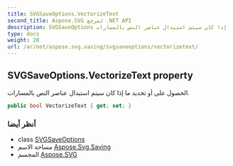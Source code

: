 ```yaml
---
title: SVGSaveOptions.VectorizeText
second_title: Aspose.SVG لمرجع .NET API
description: SVGSaveOptions ملكية. الحصول على أو تحديد ما إذا كان سيتم استبدال عناصر النص بالمسارات.
type: docs
weight: 20
url: /ar/net/aspose.svg.saving/svgsaveoptions/vectorizetext/
---
```

## SVGSaveOptions.VectorizeText property

الحصول على أو تحديد ما إذا كان سيتم استبدال عناصر النص بالمسارات.

```csharp
public bool VectorizeText { get; set; }
```

### أنظر أيضا

* class [SVGSaveOptions](../)
* مساحة الاسم [Aspose.Svg.Saving](../../svgsaveoptions/)
* المجسم [Aspose.SVG](../../../)


